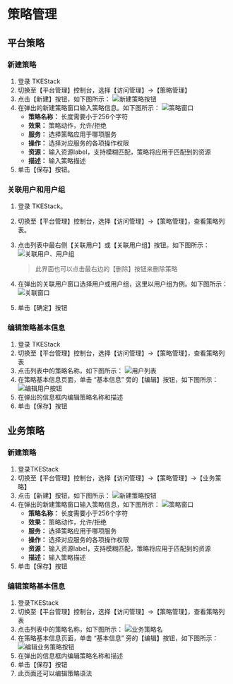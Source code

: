 # 策略管理

## 平台策略

### 新建策略
  1. 登录 TKEStack
  2. 切换至【平台管理】控制台，选择【访问管理】->【策略管理】
  3. 点击【新建】按钮，如下图所示：
      ![新建策略按钮](../../../../../images/新建策略按钮.png)
  4. 在弹出的新建策略窗口输入策略信息。如下图所示：
      ![策略窗口](../../../../../images/策略窗口.png)
     + **策略名称：** 长度需要小于256个字符
     + **效果：** 策略动作，允许/拒绝
     + **服务：** 选择策略应用于哪项服务
     + **操作：** 选择对应服务的各项操作权限
     + **资源：** 输入资源label，支持模糊匹配，策略将应用于匹配到的资源
     + **描述：** 输入策略描述
  5. 单击【保存】按钮。
### 关联用户和用户组
  1. 登录 TKEStack。

  2. 切换至【平台管理】控制台，选择【访问管理】->【策略管理】，查看策略列表。

  3. 点击列表中最右侧【关联用户】或【关联用户组】按钮。如下图所示：
      ![关联用户、用户组](../../../../../images/关联用户用户组.png)
      
      > 此界面也可以点击最右边的【删除】按钮来删除策略
      
  4. 在弹出的关联用户窗口选择用户或用户组，这里以用户组为例。如下图所示：
      ![关联窗口](../../../../../images/策略用户组.png)

  5. 单击【确定】按钮

### 编辑策略基本信息

1. 登录 TKEStack
2. 切换至【平台管理】控制台，选择【访问管理】->【策略管理】，查看策略列表
3. 点击列表中的策略名称，如下图所示： ![用户列表](../../../../../images/策略名.png) 
4. 在策略基本信息页面，单击 “基本信息” 旁的【编辑】按钮，如下图所示： ![编辑用户按钮](../../../../../images/编辑策略按钮.png) 
5. 在弹出的信息框内编辑策略名称和描述
6. 单击【保存】按钮

## 业务策略

### 新建策略

1. 登录TKEStack
2. 切换至【平台管理】控制台，选择【访问管理】->【策略管理】->【业务策略】
3. 点击【新建】按钮，如下图所示：
   ![新建策略按钮](../../../../../images/新建业务策略按钮.png)
4. 在弹出的新建策略窗口输入策略信息，如下图所示：
   ![策略窗口](../../../../../images/策略窗口.png)
   + **策略名称：** 长度需要小于256个字符
   + **效果：** 策略动作，允许/拒绝
   + **服务：** 选择策略应用于哪项服务
   + **操作：** 选择对应服务的各项操作权限
   + **资源：** 输入资源label，支持模糊匹配，策略将应用于匹配到的资源
   + **描述：** 输入策略描述
5. 单击【保存】按钮

### 编辑策略基本信息

1. 登录TKEStack
2. 切换至【平台管理】控制台，选择【访问管理】->【策略管理】，查看策略列表
3. 点击列表中的策略名称，如下图所示： ![业务策略名](../../../../../images/业务策略名.png) 
4. 在策略基本信息页面，单击 “基本信息” 旁的【编辑】按钮，如下图所示： ![编辑业务策略按钮](../../../../../images/编辑业务策略按钮.png) 
5. 在弹出的信息框内编辑策略名称和描述
6. 单击【保存】按钮
7. 此页面还可以编辑策略语法